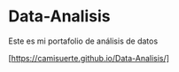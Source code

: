 # Data-Analisis
Este es mi portafolio de análisis de datos


[https://camisuerte.github.io/Data-Analisis/]

